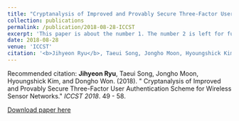 ```yaml
---
title: "Cryptanalysis of Improved and Provably Secure Three-Factor User Authentication Scheme for Wireless Sensor Networks"
collection: publications
permalink: /publication/2018-08-28-ICCST
excerpt: 'This paper is about the number 1. The number 2 is left for future work.'
date: 2018-08-28
venue: 'ICCST'
citation: '<b>Jihyeon Ryu</b>, Taeui Song, Jongho Moon, Hyoungshick Kim, and Dongho Won. (2018). " Cryptanalysis of Improved and Provably Secure Three-Factor User Authentication Scheme for Wireless Sensor Networks." <i>ICCST 2018</i>. 49 - 58.'
---
```

Recommended citation: **Jihyeon Ryu**, Taeui Song, Jongho Moon, Hyoungshick Kim, and Dongho Won. (2018). " Cryptanalysis of Improved and Provably Secure Three-Factor User Authentication Scheme for Wireless Sensor Networks." *ICCST 2018*. 49 - 58.

[Download paper here](http://janicejihyeon.github.io/files/ICCST2018.pdf)
